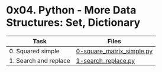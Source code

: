 # 0x04. Python - More Data Structures: Set, Dictionary

|Task|Files|
|----|-----|
|0. Squared simple|[0-square_matrix_simple.py](./0-square_matrix_simple.py)|
|1. Search and replace|[1-search_replace.py](./1-search_replace.py)|

